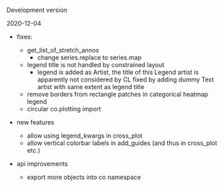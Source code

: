 Development version

2020-12-04

- fixes:
  - get_list_of_stretch_annos
     - change series.replace to series.map
   - legend title is not handled by constrained layout
     - legend is added as Artist, the title of this Legend artist is apparently not considered by CL
        fixed by adding dummy Text artist with same extent as legend title
   - remove borders from rectangle patches in categorical heatmap legend
   - circular co.plotting import

- new features
    - allow using legend_kwargs in cross_plot
    - allow vertical colorbar labels in add_guides (and thus in cross_plot etc.)

- api improvements
    - export more objects into co namespace

